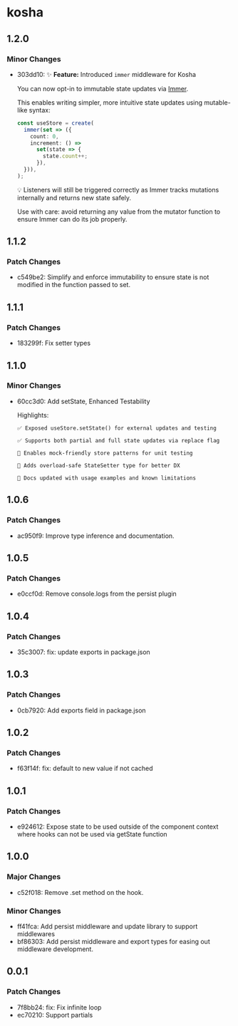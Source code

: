 # kosha

## 1.2.0

### Minor Changes

- 303dd10: ✨ **Feature:** Introduced `immer` middleware for Kosha

  You can now opt-in to immutable state updates via [Immer](https://github.com/immerjs/immer).

  This enables writing simpler, more intuitive state updates using mutable-like syntax:

  ```ts
  const useStore = create(
    immer(set => ({
      count: 0,
      increment: () =>
        set(state => {
          state.count++;
        }),
    })),
  );
  ```

  💡 Listeners will still be triggered correctly as Immer tracks mutations internally and returns new state safely.

  Use with care: avoid returning any value from the mutator function to ensure Immer can do its job properly.

## 1.1.2

### Patch Changes

- c549be2: Simplify and enforce immutability to ensure state is not modified in the function passed to set.

## 1.1.1

### Patch Changes

- 183299f: Fix setter types

## 1.1.0

### Minor Changes

- 60cc3d0: Add setState, Enhanced Testability

  Highlights:

      ✅ Exposed useStore.setState() for external updates and testing

      ✅ Supports both partial and full state updates via replace flag

      🧪 Enables mock-friendly store patterns for unit testing

      🔄 Adds overload-safe StateSetter type for better DX

      📄 Docs updated with usage examples and known limitations

## 1.0.6

### Patch Changes

- ac950f9: Improve type inference and documentation.

## 1.0.5

### Patch Changes

- e0ccf0d: Remove console.logs from the persist plugin

## 1.0.4

### Patch Changes

- 35c3007: fix: update exports in package.json

## 1.0.3

### Patch Changes

- 0cb7920: Add exports field in package.json

## 1.0.2

### Patch Changes

- f63f14f: fix: default to new value if not cached

## 1.0.1

### Patch Changes

- e924612: Expose state to be used outside of the component context where hooks can not be used via getState function

## 1.0.0

### Major Changes

- c52f018: Remove .set method on the hook.

### Minor Changes

- ff41fca: Add persist middleware and update library to support middlewares
- bf86303: Add persist middleware and export types for easing out middleware development.

## 0.0.1

### Patch Changes

- 7f8bb24: fix: Fix infinite loop
- ec70210: Support partials
